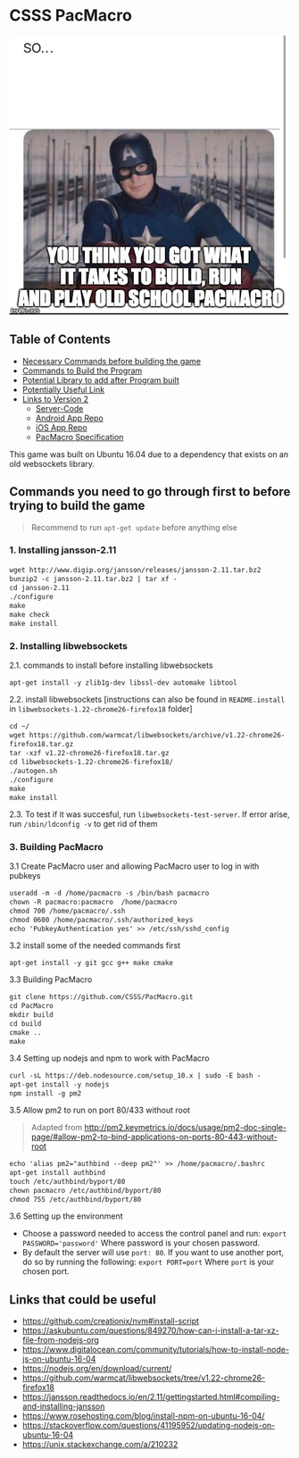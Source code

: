 # CSSS PacMacro

![Captain America PSA](captain_pacmacro_psa.jpg)  
  
## Table of Contents
 - [Necessary Commands before building the game](#commands-you-need-to-go-through-first-to-before-trying-to-build-the-game)
 - [Commands to Build the Program](#commands-to-built-the-program)
 - [Potential Library to add after Program built](#potential-library-needed-after-program-is-built)
 - [Potentially Useful Link](#links-that-could-be-useful)
 - [Links to Version 2](https://github.com/pacmacro)  
   - [Server-Code](https://github.com/pacmacro/pm-server)
   - [Android App Repo](https://github.com/pacmacro/pm-android)
   - [iOS App Repo](https://github.com/pacmacro/pm-iOS)
   - [PacMacro Specification](https://github.com/pacmacro/pm-specification)


This game was built on Ubuntu 16.04 due to a dependency that exists on an old websockets library.

## Commands you need to go through first to before trying to build the game

>Recommend to run `apt-get update` before anything else

### 1. Installing jansson-2.11
```shell
wget http://www.digip.org/jansson/releases/jansson-2.11.tar.bz2
bunzip2 -c jansson-2.11.tar.bz2 | tar xf -
cd jansson-2.11
./configure
make
make check
make install
```

### 2. Installing libwebsockets

   2.1. commands to install before installing libwebsockets
```shell
apt-get install -y zlib1g-dev libssl-dev automake libtool
```
   2.2. install libwebsockets [instructions can also be found in `README.install` in `libwebsockets-1.22-chrome26-firefox18` folder]
```shell
cd ~/
wget https://github.com/warmcat/libwebsockets/archive/v1.22-chrome26-firefox18.tar.gz
tar -xzf v1.22-chrome26-firefox18.tar.gz
cd libwebsockets-1.22-chrome26-firefox18/
./autogen.sh
./configure
make
make install
```
   2.3. To test if it was succesful, run `libwebsockets-test-server`. If error arise, run `/sbin/ldconfig -v` to get rid of them

### 3. Building PacMacro

3.1 Create PacMacro user and allowing PacMacro user to log in with pubkeys
```shell
useradd -m -d /home/pacmacro -s /bin/bash pacmacro
chown -R pacmacro:pacmacro  /home/pacmacro
chmod 700 /home/pacmacro/.ssh
chmod 0600 /home/pacmacro/.ssh/authorized_keys
echo 'PubkeyAuthentication yes' >> /etc/ssh/sshd_config
```

3.2 install some of the needed commands first
```shell
apt-get install -y git gcc g++ make cmake
```

3.3 Building PacMacro
```
git clone https://github.com/CSSS/PacMacro.git
cd PacMacro
mkdir build
cd build
cmake ..
make
```

3.4 Setting up nodejs and npm to work with PacMacro
```shell
curl -sL https://deb.nodesource.com/setup_10.x | sudo -E bash -
apt-get install -y nodejs
npm install -g pm2
```

3.5 Allow pm2 to run on port 80/433 without root
>Adapted from http://pm2.keymetrics.io/docs/usage/pm2-doc-single-page/#allow-pm2-to-bind-applications-on-ports-80-443-without-root
```shell
echo 'alias pm2="authbind --deep pm2"' >> /home/pacmacro/.bashrc
apt-get install authbind
touch /etc/authbind/byport/80
chown pacmacro /etc/authbind/byport/80
chmod 755 /etc/authbind/byport/80
```
3.6 Setting up the environment
 - Choose a password needed to access the control panel and run: `export PASSWORD='password'` Where password is your chosen password.
 - By default the server will use `port: 80`. If you want to use another port, do so by running the following: `export PORT=port` Where `port` is your chosen port.


## Links that could be useful  
 - https://github.com/creationix/nvm#install-script
 - https://askubuntu.com/questions/849270/how-can-i-install-a-tar-xz-file-from-nodejs-org
 - https://www.digitalocean.com/community/tutorials/how-to-install-node-js-on-ubuntu-16-04
 - https://nodejs.org/en/download/current/
 - https://github.com/warmcat/libwebsockets/tree/v1.22-chrome26-firefox18
 - https://jansson.readthedocs.io/en/2.11/gettingstarted.html#compiling-and-installing-jansson
 - https://www.rosehosting.com/blog/install-npm-on-ubuntu-16-04/
 - https://stackoverflow.com/questions/41195952/updating-nodejs-on-ubuntu-16-04
 - https://unix.stackexchange.com/a/210232